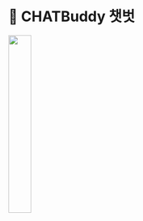 # 👀 CHATBuddy 챗벗
<img src = "https://user-images.githubusercontent.com/68999618/227910711-3289e617-a6c0-4b87-b770-a48b2e3aaf61.png" width="30%" height="30%">
